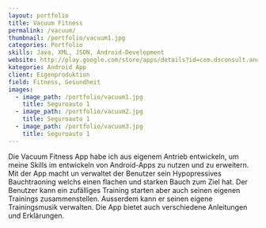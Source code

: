 ```yaml
---
layout: portfolio
title: Vacuum Fitness
permalink: /vacuum/
thumbnail: /portfolio/vacuum1.jpg
categories: Portfolio 
skills: Java, XML, JSON, Android-Development
website: http://play.google.com/store/apps/details?id=com.dsconsult.android.vacuumfitness.flavors.free&gl=CH
kategorie: Android App
client: Eigenproduktion
field: Fitness, Gesundheit
images:
  - image_path: /portfolio/vacuum1.jpg
    title: Seguroauto 1
  - image_path: /portfolio/vacuum2.jpg
    title: Seguroauto 1
  - image_path: /portfolio/vacuum3.jpg
    title: Seguroauto 1
---
```


Die Vacuum Fitness App habe ich aus eigenem Antrieb entwickeln, um meine Skills im entwickeln von Android-Apps zu nutzen und zu erweitern. Mit der App macht un verwaltet der Benutzer sein Hypopressives Bauchtraoning welchs einen flachen und starken Bauch zum Ziel hat. Der Benutzer kann ein zufälliges Training starten aber auch seinen eigenen Trainings zusammenstellen. Ausserdem kann er seinen eigene Trainingsmusik verwalten. Die App bietet auch verschiedene Anleitungen und Erklärungen.